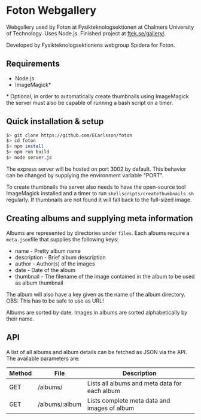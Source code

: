 # Foton Webgallery
Webgallery used by Foton at Fysikteknologsektionen at Chalmers University of Technology. Uses Node.js. Finished project at [ftek.se/gallery/](https://ftek.se/gallery/).

Developed by Fysikteknologsektionens webgroup Spidera for Foton.

## Requirements
* Node.js
* ImageMagick*

\* Optional, in order to automatically create thumbnails using ImageMagick the server must also be capable of running a bash script on a timer.

## Quick installation & setup 
```bash
$> git clone https://github.com/ECarlsson/foton
$> cd foton
$> npm install
$> npm run build
$> node server.js
```
The express server will be hosted on port 3002 by default. This behavior can be changed by supplying the environment variable "PORT".

To create thumbnails the server also needs to have the open-source tool ImageMagick installed and a timer to run `shellscripts/createThumbnails.sh` regularly. If thumbnails are not found it will fall back to the full-sized image.

## Creating albums and supplying meta information
Albums are represented by directories under `files`. Each albums require a `meta.json`file that supplies the following keys:
* name - Pretty album name
* description - Brief album description
* author - Author(s) of the images
* date - Date of the album
* thumbnail - The filename of the image contained in the album to be used as album thumbnail

The album will also have a key given as the name of the album directory. OBS: This has to be safe to use as URL!

Albums are sorted by date. Images in albums are sorted alphabetically by their name.

## API
 A list of all albums and album details can be fetched as JSON via the API. The available parameters are:

| Method | File           | Description                                   |
|--------|----------------|-----------------------------------------------|
| GET    | /albums/       | Lists all albums and meta data for each album |
| GET    | /albums/:album | Lists complete meta data and images of album  |
